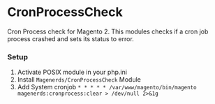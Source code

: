 # CronProcessCheck
Cron Process check for Magento 2. This modules checks if a cron job process crashed and sets its status to error.

### Setup
1. Activate POSIX module in your php.ini
2. Install `Magenerds/CronProcessCheck` Module
3. Add System cronjob `* * * * * /var/www/magento/bin/magento magenerds:cronprocess:clear > /dev/null 2>&1g`
